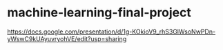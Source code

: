 # machine-learning-final-project
https://docs.google.com/presentation/d/1g-KOkioV9_rhS3GlWsoNwPDn-yWswC9kUAyuvryohVE/edit?usp=sharing
